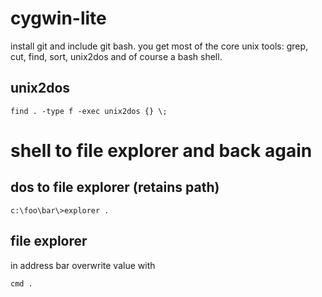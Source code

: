 # cygwin-lite

install git and include git bash. you get most of the core unix tools: grep, cut, find, sort, unix2dos and of course a bash shell.

## unix2dos

```
find . -type f -exec unix2dos {} \;
```

# shell to file explorer and back again

## dos to file explorer (retains path)

```c:\foo\bar\>explorer .```

## file explorer

in address bar overwrite value with

```cmd .```
